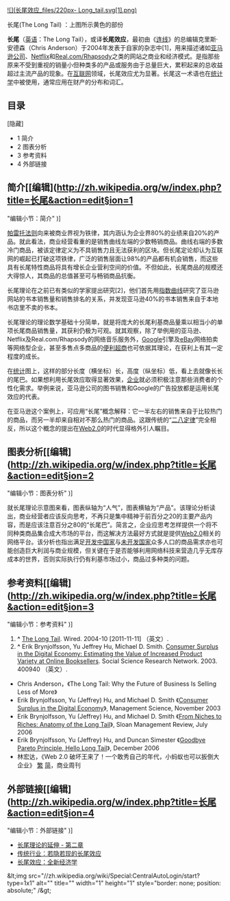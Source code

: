 [![](长尾效应_files/220px-
Long_tail.svg\[1\].png)](http://zh.wikipedia.org/wiki/File:Long_tail.svg)

[](http://zh.wikipedia.org/wiki/File:Long_tail.svg "放大" )

长尾(The Long Tail) ：上图所示黄色的部份

**长尾**（[英语](http://zh.wikipedia.org/wiki/英语 "英语" )：The Long Tail），或译**长尾效应**，最初由《[连线](http://zh.wikipedia.org/wiki/连线 "连线" )》的总编辑克里斯·安德森（Chris Anderson）于2004年发表于自家的杂志中[1]，用来描述诸如[亚马逊公司](http://zh.wikipedia.org/wiki/亞馬遜公司 "亚马逊公司" )、[Netflix](http://zh.wikipedia.org/wiki/Netflix "Netflix" )和[Real.com/Rhapsody](http://zh.wikipedia.org/wiki/RealNetworks "RealNetworks" )之类的网站之商业和经济模式。是指那些原来不受到重视的销量小但种类多的产品或服务由于总量巨大，累积起来的总收益超过主流产品的现象。在[互联网](http://zh.wikipedia.org/wiki/互联网 "互联网" )领域，长尾效应尤为显著。长尾这一术语也在[统计学](http://zh.wikipedia.org/wiki/统计学 "统计学" )中被使用，通常应用在财产的分布和词汇。

## 目录

 [隐藏]

  * 1 简介
  * 2 图表分析
  * 3 参考资料
  * 4 外部链接

## 简介[[编辑](http://zh.wikipedia.org/w/index.php?title=长尾&action=edit§ion=1
"编辑小节：简介" )]

[帕雷托法则](http://zh.wikipedia.org/wiki/帕雷托法则 "帕雷托法则"
)向来被商业界视为铁律，其内涵认为企业界80%的业绩来自20%的产品。就此看法，商业经营看重的是销售曲线左端的少数畅销商品。曲线右端的多数冷门商品，被该定律定义为不具销售力且无法获利的区块。但长尾定论却认为互联网的崛起已打破这项铁律，广泛的销售层面让98%的产品都有机会销售，而这些具有长尾特性商品将具有增长企业营利空间的价值。不但如此，长尾商品的规模还大得惊人，其商品的总值甚至可与畅销商品抗衡。

长尾理论在之前已有类似的学家提出研究[2]，他们首先用[指数曲线](http://zh.wikipedia.org/wiki/指數函數 "指数函数"
)研究了亚马逊网站的书本销售量和销售排名的关系，并发现亚马逊40%的书本销售来自于本地书店里不卖的书本。

长尾理论的理论数学基础十分简单，就是将庞大的长尾利基商品量乘以相当小的单项长尾商品销售量，其获利仍极为可观。就其观察，除了举例用的亚马逊、Netflix及Real.com/Rhapsody的网络音乐服务外，[Google](http://zh.wikipedia.org/wiki/Google
"Google" )引擎及[eBay](http://zh.wikipedia.org/wiki/EBay "EBay"
)网络拍卖等网络型企业，甚至多售点多商品的[便利超商](http://zh.wikipedia.org/wiki/便利商店 "便利商店"
)也可依据其理论，在获利上有其一定程度的成长。

在[统计](http://zh.wikipedia.org/wiki/统计 "统计"
)图上，这样的部分长度（横坐标）长，高度（纵坐标）低，看上去就像长长的尾巴。如果想利用长尾效应取得显著效果，[企业](http://zh.wikipedia.org/wiki/企业
"企业" )就必须积极注意那些消费者的个性化需求。举例来说，亚马逊公司的图书销售和Google的广告投放都是运用长尾效应的代表。

在亚马逊这个案例上，可应用“长尾”概念解释：它一半左右的销售来自于比较热门的商品，而另一半却来自相对不那么热门的商品。这跟传统的“[二八定律](http://zh.wikipedia.org/wiki/二八定律
"二八定律" )”完全相反，所以这个概念的提出在[Web2.0](http://zh.wikipedia.org/wiki/Web2.0 "Web2.0"
)的时代显得格外引人瞩目。

## 图表分析[[编辑](http://zh.wikipedia.org/w/index.php?title=长尾&action=edit§ion=2
"编辑小节：图表分析" )]

就长尾理论示意图来看，图表纵轴为“人气”，图表横轴为“产品”。该理论分析读出，商业经营者应该反向思考，不再只是集中精神于前百分之20的主要产品内容，而是应该注意百分之80的“长尾巴”。简言之，企业应思考怎样提供一个将不同种类商品集合成大市场的平台，而这解决方法最好方式就是提供[Web2.0](http://zh.wikipedia.org/wiki/Web2.0
"Web2.0" )相关的网络平台。该分析也指出满足[开发中国家](http://zh.wikipedia.org/wiki/開發中國家 "开发中国家"
)与[未开发国家](http://zh.wikipedia.org/wiki/未開發國家 "未开发国家"
)众多人口的商品需求亦也可能创造巨大利润与商业规模，但关键在于是否能够利用网络科技来营造几乎无库存成本的世界，否则实际执行仍有利基市场过小，商品过多种类的问题。

## 参考资料[[编辑](http://zh.wikipedia.org/w/index.php?title=长尾&action=edit§ion=3
"编辑小节：参考资料" )]

  1. **^** [The Long Tail](http://www.wired.com/wired/archive/12.10/tail.html). Wired. 2004-10 [2011-11-11] （英文）. 
  2. **^** Erik Brynjolfsson, Yu Jeffrey Hu, Michael D. Smith. [Consumer Surplus in the Digital Economy: Estimating the Value of Increased Product Variety at Online Booksellers](http://papers.ssrn.com/sol3/papers.cfm?abstract_id=400940). Social Science Research Network. 2003. 400940 （英文）. 

  * Chris Anderson，《The Long Tail: Why the Future of Business Is Selling Less of More》
  * Erik Brynjolfsson, Yu (Jeffrey) Hu, and Michael D. Smith 《[Consumer Surplus in the Digital Economy](http://ssrn.com/abstract=400940)》, Management Science, November 2003
  * Erik Brynjolfsson, Yu (Jeffrey) Hu, and Michael D. Smith 《[From Niches to Riches: Anatomy of the Long Tail](http://ssrn.com/abstract=918142)》, Sloan Management Review, July 2006
  * Erik Brynjolfsson, Yu (Jeffrey) Hu, and Duncan Simester 《[Goodbye Pareto Principle, Hello Long Tail](http://ssrn.com/abstract=953587)》, December 2006
  * 林宏达，《Web 2.0 破坏王来了！一个敢秀自己的年代，小蚂蚁也可以扳倒大企业》 [繁](http://www.businessweekly.com.tw/article.php?id=22833) [简](http://gb.businessweekly.com.tw/gate/gb/www.businessweekly.com.tw/article.php?id=22833)，商业周刊

## 外部链接[[编辑](http://zh.wikipedia.org/w/index.php?title=长尾&action=edit§ion=4
"编辑小节：外部链接" )]

  * [长尾理论的延伸 - 第二章](http://workingforthebest.blogspot.com/2010/07/blog-post.html)
  * [传统行业：若隐若现的长尾效应](http://www.enet.com.cn/article/2006/0623/A20060623115765.shtml)
  * [长尾效应：全新经济学](http://lz.book.sohu.com/serialize-id-7014.html)

&amp;lt;img
src="//zh.wikipedia.org/wiki/Special:CentralAutoLogin/start?type=1x1" alt=""
title="" width="1" height="1" style="border: none; position: absolute;"
/&amp;gt;

